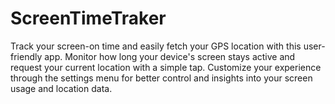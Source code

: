 # ScreenTimeTraker
Track your screen-on time and easily fetch your GPS location with this user-friendly app. Monitor how long your device's screen stays active and request your current location with a simple tap. Customize your experience through the settings menu for better control and insights into your screen usage and location data.
